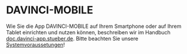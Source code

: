 # DAVINCI-MOBILE

Wie Sie die App DAVINCI-MOBILE auf Ihrem Smartphone oder auf Ihrem Tablet einrichten und nutzen können, beschreiben wir im Handbuch [doc.davinci-app.stueber.de](http://doc.davinci-app.stueber.de/).
Bitte beachten Sie unsere [Systemvoraussetungen](/00.allgemein/requirements.md)!

